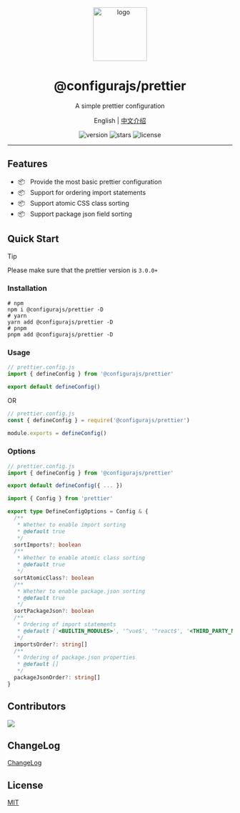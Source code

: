 <div align="center">
  <img src="https://github.com/user-attachments/assets/4e0a0b81-7814-48b1-ae3d-9ce0511e0e9c" width="120" height="120" alt="logo" />
  <h1>@configurajs/prettier</h1>
  <p>A simple prettier configuration</p>
  <p>
    <span>English</span> | 
    <a href="https://github.com/configurajs/prettier/blob/main/README.zh-CN.md">中文介绍</a>
  </p>
  <p>
    <img src="https://img.shields.io/github/package-json/v/configurajs/prettier" alt="version">
    <img src="https://img.shields.io/github/stars/configurajs/prettier" alt="stars">
    <img src="https://img.shields.io/github/license/configurajs/prettier" alt="license">
  </p>
</div>

---

## Features

- 📦 &nbsp; Provide the most basic prettier configuration
- 📦 &nbsp; Support for ordering import statements
- 📦 &nbsp; Support atomic CSS class sorting
- 📦 &nbsp; Support package json field sorting

## Quick Start

> [!TIP]
> Please make sure that the prettier version is `3.0.0+`

### Installation

```shell
# npm
npm i @configurajs/prettier -D
# yarn
yarn add @configurajs/prettier -D
# pnpm
pnpm add @configurajs/prettier -D
```

### Usage

```js
// prettier.config.js
import { defineConfig } from '@configurajs/prettier'

export default defineConfig()
```

OR

```js
// prettier.config.js
const { defineConfig } = require('@configurajs/prettier')

module.exports = defineConfig()
```

### Options

```js
// prettier.config.js
import { defineConfig } from '@configurajs/prettier'

export default defineConfig({ ... })
```

```ts
import { Config } from 'prettier'

export type DefineConfigOptions = Config & {
  /**
   * Whether to enable import sorting
   * @default true
   */
  sortImports?: boolean
  /**
   * Whether to enable atomic class sorting
   * @default true
   */
  sortAtomicClass?: boolean
  /**
   * Whether to enable package.json sorting
   * @default true
   */
  sortPackageJson?: boolean
  /**
   * Ordering of import statements
   * @default ['<BUILTIN_MODULES>', '^vue$', '^react$', '<THIRD_PARTY_MODULES>', '^@/(.*)$', '^~/(.*)$', '^[.]']
   */
  importsOrder?: string[]
  /**
   * Ordering of package.json properties
   * @default []
   */
  packageJsonOrder?: string[]
}
```

## Contributors

<a href="https://github.com/configurajs/prettier/graphs/contributors">
  <img src="https://contrib.rocks/image?repo=configurajs/prettier" />
</a>

## ChangeLog

[ChangeLog](CHANGELOG.md)

## License

[MIT](LICENSE)
